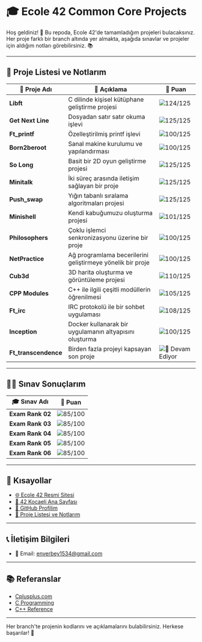 # 🎓 **Ecole 42 Common Core Projects** 

Hoş geldiniz! 👋 Bu repoda, Ecole 42'de tamamladığım projeleri bulacaksınız. Her proje farklı bir branch altında yer almakta, aşağıda sınavlar ve projeler için aldığım notları görebilirsiniz. 📚

---

## 📂 **Proje Listesi ve Notlarım**

| 📝 **Proje Adı**             | 📖 **Açıklama**                            | 🌟 **Puan** |
| --------------------------- | ------------------------------------------ | ----------- |
| **Libft**                    | C dilinde kişisel kütüphane geliştirme projesi      | ![124/125](https://img.shields.io/badge/-124%2F125-brightgreen) |
| **Get Next Line**            | Dosyadan satır satır okuma işlevi                    | ![125/125](https://img.shields.io/badge/-125%2F125-brightgreen) |
| **Ft_printf**                | Özelleştirilmiş printf işlevi                         | ![100/125](https://img.shields.io/badge/-100%2F125-brightgreen) |
| **Born2beroot**              | Sanal makine kurulumu ve yapılandırması              | ![100/125](https://img.shields.io/badge/-100%2F125-brightgreen) |
| **So Long**                  | Basit bir 2D oyun geliştirme projesi                 | ![125/125](https://img.shields.io/badge/-125%2F125-brightgreen) |
| **Minitalk**                 | İki süreç arasında iletişim sağlayan bir proje       | ![125/125](https://img.shields.io/badge/-125%2F125-brightgreen) |
| **Push_swap**                | Yığın tabanlı sıralama algoritmaları projesi        | ![125/125](https://img.shields.io/badge/-125%2F125-brightgreen) |
| **Minishell**                | Kendi kabuğumuzu oluşturma projesi                   | ![101/125](https://img.shields.io/badge/-101%2F125-brightgreen) |
| **Philosophers**             | Çoklu işlemci senkronizasyonu üzerine bir proje      | ![100/125](https://img.shields.io/badge/-100%2F125-brightgreen) |
| **NetPractice**              | Ağ programlama becerilerini geliştirmeye yönelik bir proje | ![100/125](https://img.shields.io/badge/-100%2F125-brightgreen) |
| **Cub3d**                    | 3D harita oluşturma ve görüntüleme projesi          | ![110/125](https://img.shields.io/badge/-110%2F125-brightgreen) |
| **CPP Modules**              | C++ ile ilgili çeşitli modüllerin öğrenilmesi       | ![105/125](https://img.shields.io/badge/-105%2F125-brightgreen) |
| **Ft_irc**                   | IRC protokolü ile bir sohbet uygulaması              | ![108/125](https://img.shields.io/badge/-108%2F125-brightgreen) |
| **Inception**                | Docker kullanarak bir uygulamanın altyapısını oluşturma | ![100/125](https://img.shields.io/badge/-100%2F125-brightgreen) |
| **Ft_transcendence**         | Birden fazla projeyi kapsayan son proje              | ![🚧 Devam Ediyor](https://img.shields.io/badge/-🚧%20Devam%20Ediyor-orange) |

---

## 🧑‍💻 **Sınav Sonuçlarım**

| 🎓 **Sınav Adı**             | 🌟 **Puan** |
| ---------------------------- | ----------- |
| **Exam Rank 02**             | ![85/100](https://img.shields.io/badge/-85%2F100-yellow) |
| **Exam Rank 03**             | ![85/100](https://img.shields.io/badge/-85%2F100-yellow) |
| **Exam Rank 04**             | ![85/100](https://img.shields.io/badge/-85%2F100-yellow) |
| **Exam Rank 05**             | ![85/100](https://img.shields.io/badge/-85%2F100-yellow) |
| **Exam Rank 06**             | ![85/100](https://img.shields.io/badge/-85%2F100-yellow) |



---

## 🔗 **Kısayollar**

- [🌐 Ecole 42 Resmi Sitesi](https://42.fr/en/homepage/)
- [🏫 42 Kocaeli Ana Sayfası](https://42kocaeli.com.tr)
- [👤 GitHub Profilim](https://github.com/enverbey)
- [📑 Proje Listesi ve Notlarım](#-proje-listesi-ve-notlarım)

---

## 📞 **İletişim Bilgileri**

- 📧 Email: [enverbey1534@gmail.com](mailto:enverbey1534@gmail.com)

---

## 📚 **Referanslar**

- [Cplusplus.com](https://cplusplus.com)
- [C Programming](https://www.cprogramming.com)
- [C++ Reference](https://en.cppreference.com/w/)

---
Her branch'te projenin kodlarını ve açıklamalarını bulabilirsiniz. Herkese başarılar! 🚀
